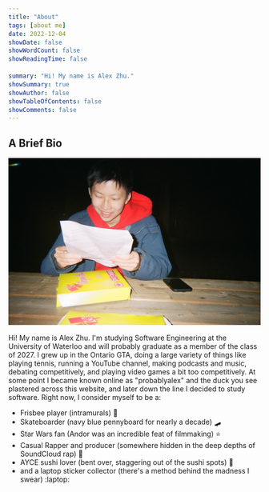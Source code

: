 ```yaml
---
title: "About"
tags: [about me]
date: 2022-12-04
showDate: false
showWordCount: false
showReadingTime: false

summary: "Hi! My name is Alex Zhu."
showSummary: true
showAuthor: false
showTableOfContents: false
showComments: false
---
```

## A Brief Bio

![Polaroid picture of Alex Zhu reading something outside of Waterloo Campus Pizza.](pizza.jpg "Waterloo Campus Pizza, 2022")

Hi! My name is Alex Zhu. I'm studying Software Engineering at the University of Waterloo and will probably graduate as a member of the class of 2027. I grew up in the Ontario GTA, doing a large variety of things like playing tennis, running a YouTube channel, making podcasts and music, debating competitively, and playing video games a bit too competitively. At some point I became known online as "probablyalex" and the duck you see plastered across this website, and later down the line I decided to study software. Right now, I consider myself to be a:
- Frisbee player (intramurals) :flying_disc:
- Skateboarder (navy blue pennyboard for nearly a decade) :skateboard:
- Star Wars fan (Andor was an incredible feat of filmmaking) :star:
- Casual Rapper and producer (somewhere hidden in the deep depths of SoundCloud rap) :microphone:
- AYCE sushi lover (bent over, staggering out of the sushi spots) :sushi:
- and a laptop sticker collector (there's a method behind the madness I swear) :laptop: